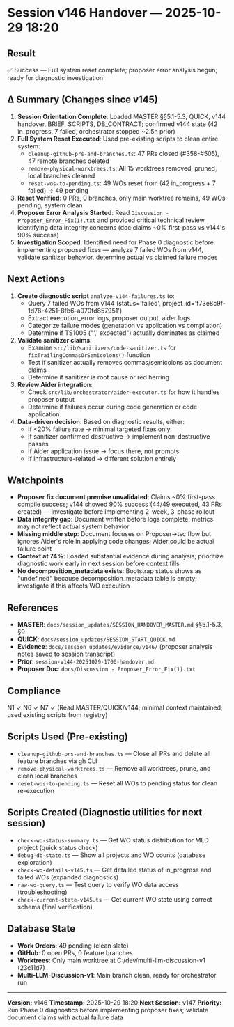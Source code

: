 # Session v146 Handover — 2025-10-29 18:20

## Result
✅ Success — Full system reset complete; proposer error analysis begun; ready for diagnostic investigation

## Δ Summary (Changes since v145)

1. **Session Orientation Complete**: Loaded MASTER §§5.1-5.3, QUICK, v144 handover, BRIEF, SCRIPTS, DB_CONTRACT; confirmed v144 state (42 in_progress, 7 failed, orchestrator stopped ~2.5h prior)
2. **Full System Reset Executed**: Used pre-existing scripts to clean entire system:
   - `cleanup-github-prs-and-branches.ts`: 47 PRs closed (#358-#505), 47 remote branches deleted
   - `remove-physical-worktrees.ts`: All 15 worktrees removed, pruned, local branches cleaned
   - `reset-wos-to-pending.ts`: 49 WOs reset from (42 in_progress + 7 failed) → 49 pending
3. **Reset Verified**: 0 PRs, 0 branches, only main worktree remains, 49 WOs pending, system clean
4. **Proposer Error Analysis Started**: Read `Discussion - Proposer_Error_Fix(1).txt` and provided critical technical review identifying data integrity concerns (doc claims ~0% first-pass vs v144's 90% success)
5. **Investigation Scoped**: Identified need for Phase 0 diagnostic before implementing proposed fixes — analyze 7 failed WOs from v144, validate sanitizer behavior, determine actual vs claimed failure modes

## Next Actions

1. **Create diagnostic script** `analyze-v144-failures.ts` to:
   - Query 7 failed WOs from v144 (status='failed', project_id='f73e8c9f-1d78-4251-8fb6-a070fd857951')
   - Extract execution_error logs, proposer output, aider logs
   - Categorize failure modes (generation vs application vs compilation)
   - Determine if TS1005 ("',' expected") actually dominates as claimed
2. **Validate sanitizer claims**:
   - Examine `src/lib/sanitizers/code-sanitizer.ts` for `fixTrailingCommasOrSemicolons()` function
   - Test if sanitizer actually removes commas/semicolons as document claims
   - Determine if sanitizer is root cause or red herring
3. **Review Aider integration**:
   - Check `src/lib/orchestrator/aider-executor.ts` for how it handles proposer output
   - Determine if failures occur during code generation or code application
4. **Data-driven decision**: Based on diagnostic results, either:
   - If <20% failure rate → minimal targeted fixes only
   - If sanitizer confirmed destructive → implement non-destructive passes
   - If Aider application issue → focus there, not prompts
   - If infrastructure-related → different solution entirely

## Watchpoints

- **Proposer fix document premise unvalidated**: Claims ~0% first-pass compile success; v144 showed 90% success (44/49 executed, 43 PRs created) — investigate before implementing 2-week, 3-phase rollout
- **Data integrity gap**: Document written before logs complete; metrics may not reflect actual system behavior
- **Missing middle step**: Document focuses on Proposer→tsc flow but ignores Aider's role in applying code changes; Aider could be actual failure point
- **Context at 74%**: Loaded substantial evidence during analysis; prioritize diagnostic work early in next session before context fills
- **No decomposition_metadata exists**: Bootstrap status shows as "undefined" because decomposition_metadata table is empty; investigate if this affects WO execution

## References

- **MASTER**: `docs/session_updates/SESSION_HANDOVER_MASTER.md` §§5.1-5.3, §9
- **QUICK**: `docs/session_updates/SESSION_START_QUICK.md`
- **Evidence**: `docs/session_updates/evidence/v146/` (proposer analysis notes saved to session transcript)
- **Prior**: `session-v144-20251029-1700-handover.md`
- **Proposer Doc**: `docs/Discussion - Proposer_Error_Fix(1).txt`

## Compliance

N1 ✓ N6 ✓ N7 ✓ (Read MASTER/QUICK/v144; minimal context maintained; used existing scripts from registry)

## Scripts Used (Pre-existing)

- `cleanup-github-prs-and-branches.ts` — Close all PRs and delete all feature branches via gh CLI
- `remove-physical-worktrees.ts` — Remove all worktrees, prune, and clean local branches
- `reset-wos-to-pending.ts` — Reset all WOs to pending status for clean re-execution

## Scripts Created (Diagnostic utilities for next session)

- `check-wo-status-summary.ts` — Get WO status distribution for MLD project (quick status check)
- `debug-db-state.ts` — Show all projects and WO counts (database exploration)
- `check-wo-details-v145.ts` — Get detailed status of in_progress and failed WOs (expanded diagnostics)
- `raw-wo-query.ts` — Test query to verify WO data access (troubleshooting)
- `check-current-state-v145.ts` — Get current WO state using correct schema (final verification)

## Database State

- **Work Orders**: 49 pending (clean slate)
- **GitHub**: 0 open PRs, 0 feature branches
- **Worktrees**: Only main worktree at C:/dev/multi-llm-discussion-v1 (23c11d7)
- **Multi-LLM-Discussion-v1**: Main branch clean, ready for orchestrator run

---

**Version:** v146
**Timestamp:** 2025-10-29 18:20
**Next Session:** v147
**Priority:** Run Phase 0 diagnostics before implementing proposer fixes; validate document claims with actual failure data
